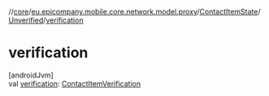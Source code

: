 //[core](../../../../index.md)/[eu.epicompany.mobile.core.network.model.proxy](../../index.md)/[ContactItemState](../index.md)/[Unverified](index.md)/[verification](verification.md)

# verification

[androidJvm]\
val [verification](verification.md): [ContactItemVerification](../../-contact-item-verification/index.md)
